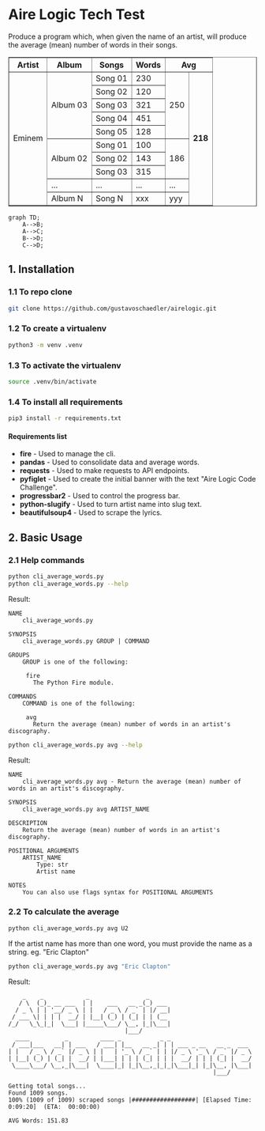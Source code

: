 # Aire Logic Tech Test

Produce a program which, when given the name  of an artist, will produce the average (mean) number of words in their songs.

<table border="1">
    <thead>
        <tr>
            <th><b>Artist</b></th>
            <th><b>Album</b></th>
            <th><b>Songs</b></th>
            <th><b>Words</b></th>
            <th colspan="2"><b>Avg</b></th>
        </tr>
    </thead>
    <tbody>
        <tr>
            <td rowspan="10">Eminem</td>
            <td rowspan="5">Album 03</td>
            <td>Song 01</td>
            <td>230</td>
            <td rowspan="5">250</td>
            <td rowspan="10"><b>218</b></td>
        </tr>
        <tr>
            <td>Song 02</td>
            <td>120</td>
        </tr>
        <tr>
            <td>Song 03</td>
            <td>321</td>
        </tr>
        <tr>
            <td>Song 04</td>
            <td>451</td>
        </tr>
        <tr>
            <td>Song 05</td>
            <td>128</td>
        </tr>
        <tr>
            <td rowspan="3">Album 02</td>
            <td>Song 01</td>
            <td>100</td>
            <td rowspan="3">186<br></td>
        </tr>
        <tr>
            <td>Song 02</td>
            <td>143</td>
        </tr>
        <tr>
            <td>Song 03</td>
            <td>315</td>
        </tr>
        <tr>
            <td>...</td>
            <td>...</td>
            <td>...</td>
            <td>...</td>
        </tr>
        <tr>
            <td>Album N</td>
            <td>Song N</td>
            <td>xxx</td>
            <td>yyy</td>
        </tr>
    </tbody>
</table>

```mermaid
graph TD;
    A-->B;
    A-->C;
    B-->D;
    C-->D;
```

## 1. Installation

### 1.1 To repo clone

```bash
git clone https://github.com/gustavoschaedler/airelogic.git
```

### 1.2 To create a virtualenv
```bash
python3 -m venv .venv
```

### 1.3 To activate the virtualenv
```bash
source .venv/bin/activate
```

### 1.4 To install all requirements
```bash
pip3 install -r requirements.txt
```

#### Requirements list
- **fire** - Used to manage the cli.
- **pandas** - Used to consolidate data and average words.
- **requests** - Used to make requests to API endpoints.
- **pyfiglet** - Used to create the initial banner with the text "Aire Logic Code Challenge".
- **progressbar2** - Used to control the progress bar.
- **python-slugify** - Used to turn artist name into slug text.
- **beautifulsoup4** - Used to scrape the lyrics.

## 2. Basic Usage

### 2.1 Help commands

```bash
python cli_average_words.py
python cli_average_words.py --help
```

Result:
```text
NAME
    cli_average_words.py

SYNOPSIS
    cli_average_words.py GROUP | COMMAND

GROUPS
    GROUP is one of the following:

     fire
       The Python Fire module.

COMMANDS
    COMMAND is one of the following:

     avg
       Return the average (mean) number of words in an artist's discography.
```

```bash
python cli_average_words.py avg --help
```

Result:
```text
NAME
    cli_average_words.py avg - Return the average (mean) number of words in an artist's discography.

SYNOPSIS
    cli_average_words.py avg ARTIST_NAME

DESCRIPTION
    Return the average (mean) number of words in an artist's discography.

POSITIONAL ARGUMENTS
    ARTIST_NAME
        Type: str
        Artist name

NOTES
    You can also use flags syntax for POSITIONAL ARGUMENTS
```

### 2.2 To calculate the average
```bash
python cli_average_words.py avg U2
```

If the artist name has more than one word, you must provide the name as a string. eg. "Eric Clapton"

```bash
python cli_average_words.py avg "Eric Clapton"
```
Result:
```text
    _    _            _                _      
   / \  (_)_ __ ___  | |    ___   __ _(_) ___ 
  / _ \ | | '__/ _ \ | |   / _ \ / _` | |/ __|
 / ___ \| | | |  __/ | |__| (_) | (_| | | (__ 
/_/   \_\_|_|  \___| |_____\___/ \__, |_|\___|
                                 |___/        
  ____          _         ____ _           _ _                       
 / ___|___   __| | ___   / ___| |__   __ _| | | ___ _ __   __ _  ___ 
| |   / _ \ / _` |/ _ \ | |   | '_ \ / _` | | |/ _ \ '_ \ / _` |/ _ \
| |__| (_) | (_| |  __/ | |___| | | | (_| | | |  __/ | | | (_| |  __/
 \____\___/ \__,_|\___|  \____|_| |_|\__,_|_|_|\___|_| |_|\__, |\___|
                                                          |___/      

Getting total songs...
Found 1009 songs.
100% (1009 of 1009) scraped songs |##################| [Elapsed Time: 0:09:20]  (ETA:  00:00:00) 

AVG Words: 151.83
```


